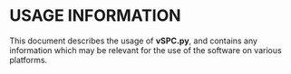 # USAGE INFORMATION #

This document describes the usage of **vSPC.py**, and contains any information which may be relevant for the use
of the software on various platforms.
